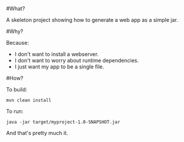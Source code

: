 #What?

A skeleton project showing how to generate a web app as a simple jar.

#Why?

Because:

* I don't want to install a webserver.
* I don't want to worry about runtime dependencies.
* I just want my app to be a single file.

#How?

To build: 

`mvn clean install`

To run: 

`java -jar target/myproject-1.0-SNAPSHOT.jar`

And that's pretty much it.